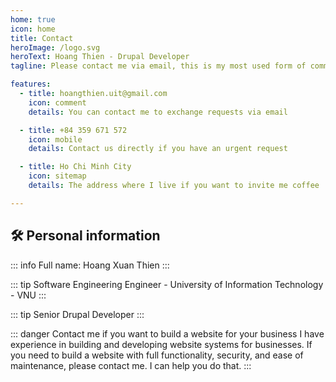 ```yaml
---
home: true
icon: home
title: Contact
heroImage: /logo.svg
heroText: Hoang Thien - Drupal Developer
tagline: Please contact me via email, this is my most used form of communication.✨

features:
  - title: hoangthien.uit@gmail.com
    icon: comment
    details: You can contact me to exchange requests via email

  - title: +84 359 671 572
    icon: mobile
    details: Contact us directly if you have an urgent request

  - title: Ho Chi Minh City
    icon: sitemap
    details: The address where I live if you want to invite me coffee

---
```


## 🛠 Personal information

::: info Full name: Hoang Xuan Thien
:::

::: tip Software Engineering Engineer - University of Information Technology - VNU
:::

::: tip Senior Drupal Developer
:::

::: danger Contact me if you want to build a website for your business
I have experience in building and developing website systems for businesses. If you need to build a website with full functionality, security, and ease of maintenance, please contact me. I can help you do that.
:::
